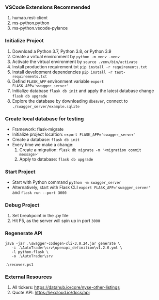 ### VSCode Extensions Recommended
1. humao.rest-client
2. ms-python.python
3. ms-python.vscode-pylance

### Initialize Project
1. Download a Python 3.7, Python 3.8, or Python 3.9
2. Create a virtual environment by `python -m venv .venv`
3. Activate the virtual environment by `source .venv/bin/activate`
4. Install production requirement.txt `pip install -r requirements.txt`
5. Install development dependencies `pip install -r test-requirements.txt`
6. Defind `FLASK_APP` environment variable `export FLASK_APP='swagger_server'`
7. Initialize database `flask db init` and apply the latest database change `flask db upgrade`
8. Explore the database by downloading `dbeaver`, connect to `./swagger_server/example.sqlite`

### Create local database for testing
- Framework: flask-migrate
- Initialize project localtion: `export FLASK_APP='swagger_server'`
- Create a database: `flask db init`
- Every time we make a change:
   1. Create a migration: `flask db migrate -m '<migration commit message>'`
   2. Apply to database: `flask db upgrade`

### Start Project
- Start with Python command `python -m swagger_server`
- Alternatively, start with Flask CLI `export FLASK_APP='swagger_server'` and `flask run --port 3000`

### Debug Project
1. Set breakpoint in the .py file
2. Hit F5, as the server will spin up in port `3000`

### Regenerate API
```
java -jar .\swagger-codegen-cli-3.0.24.jar generate \
   -i .\AutoTrader\srv\openapi_definition\v1.2.0.yml \
   -l python-flask \
   -o .\AutoTrader\srv

.\recover.ps1
```

### External Resources
1. All tickers: https://datahub.io/core/nyse-other-listings
2. Quote API: https://iexcloud.io/docs/api
